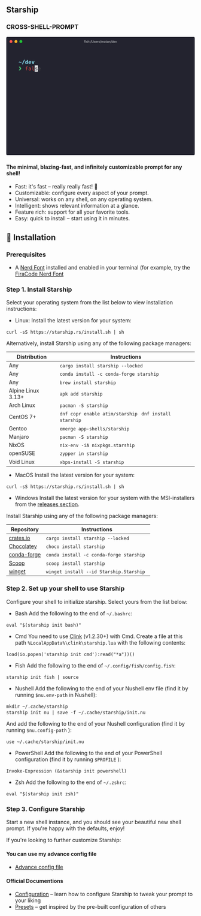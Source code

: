 
## Starship
### CROSS-SHELL-PROMPT

![App Screenshot](https://raw.githubusercontent.com/starship/starship/master/media/demo.gif)


#### The minimal, blazing-fast, and infinitely customizable prompt for any shell!

 - Fast: it's fast – really really fast! 🚀
 - Customizable: configure every aspect of your prompt.
 - Universal: works on any shell, on any operating system.
 - Intelligent: shows relevant information at a glance.
 - Feature rich: support for all your favorite tools.
 - Easy: quick to install – start using it in minutes.

## 🚀 Installation
### Prerequisites
- A [Nerd Font](https://www.nerdfonts.com/) installed and enabled in your terminal (for example, try the [FiraCode Nerd Font](https://www.nerdfonts.com/font-downloads)

### Step 1. Install Starship
Select your operating system from the list below to view installation instructions:

- Linux:
Install the latest version for your system:
```
curl -sS https://starship.rs/install.sh | sh

```
Alternatively, install Starship using any of the following package managers: 

| **Distribution**   | **Instructions**                                                     |
|--------------------|----------------------------------------------------------------------|
| Any                | ``` cargo install starship --locked  ```                             |
| Any                | ``` conda install -c conda-forge starship  ```                       |
| Any                | ``` brew install starship  ```                                       |
| Alpine Linux 3.13+ | ``` apk add starship  ```                                            |
| Arch Linux         | ``` pacman -S starship  ```                                          |
| CentOS 7+          | ``` dnf copr enable atim/starship  ``` ``` dnf install starship  ``` |
| Gentoo             | ``` emerge app-shells/starship  ```                                  |
| Manjaro            | ``` pacman -S starship  ```                                          |
| NixOS              | ``` nix-env -iA nixpkgs.starship  ```                                |
| openSUSE           | ``` zypper in starship  ```                                          |
| Void Linux         | ``` xbps-install -S starship  ```                                    |

- MacOS
Install the latest version for your system:
```
curl -sS https://starship.rs/install.sh | sh
```

- Windows
Install the latest version for your system with the MSI-installers from the [releases section](https://github.com/starship/starship/releases/tag/v1.17.1).

Install Starship using any of the following package managers:

| **Repository** | **Instructions**                               |
|----------------|------------------------------------------------|
| [crates.io](https://crates.io/crates/starship)      | ``` cargo install starship --locked  ```       |
| [Chocolatey](https://community.chocolatey.org/packages/starship)     | ``` choco install starship  ```                |
| [conda-forge](https://anaconda.org/conda-forge/starship)    | ``` conda install -c conda-forge starship  ``` |
| [Scoop](https://github.com/ScoopInstaller/Main/blob/master/bucket/starship.json)          | ``` scoop install starship  ```                |
| [winget](https://github.com/microsoft/winget-pkgs/tree/master/manifests/s/Starship/Starship)         | ``` winget install --id Starship.Starship  ``` |

###  Step 2. Set up your shell to use Starship
Configure your shell to initialize starship. Select yours from the list below:

- Bash
Add the following to the end of ```~/.bashrc```:
```
eval "$(starship init bash)"
```

- Cmd
You need to use [Clink](https://chrisant996.github.io/clink/clink.html) (v1.2.30+) with Cmd. Create a file at this path ``` %LocalAppData%\clink\starship.lua ``` with the following contents:
```
load(io.popen('starship init cmd'):read("*a"))()
```
- Fish
Add the following to the end of ``` ~/.config/fish/config.fish ```:

```
starship init fish | source
```

- Nushell
Add the following to the end of your Nushell env file (find it by running ``` $nu.env-path ``` in Nushell):
```
mkdir ~/.cache/starship
starship init nu | save -f ~/.cache/starship/init.nu

```
And add the following to the end of your Nushell configuration (find it by running ``` $nu.config-path ``` ):
```
use ~/.cache/starship/init.nu
```
- PowerShell
Add the following to the end of your PowerShell configuration (find it by running ``` $PROFILE ``` ):
```
Invoke-Expression (&starship init powershell)
```
- Zsh
Add the following to the end of ``` ~/.zshrc ```:

```
eval "$(starship init zsh)" 
```

###  Step 3. Configure Starship

Start a new shell instance, and you should see your beautiful new shell prompt. If you're happy with the defaults, enjoy!

If you're looking to further customize Starship:

#### You can use my advance config file
- [Advance config file](https://gist.github.com/azmarifdev/7a3bc1a098ce5eca1dfedae7f336cc82)

#### Official Documentions

- [Configuration](https://starship.rs/config/) – learn how to configure Starship to tweak your prompt to your liking
- [Presets](https://starship.rs/presets/) – get inspired by the pre-built configuration of others

